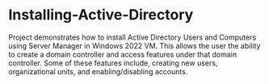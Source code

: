 # Installing-Active-Directory
Project demonstrates how to install Active Directory Users and Computers using Server Manager in Windows 2022 VM. This allows the user the ability to create a domain controller and access features under that domain controller. Some of these features include, creating new users, organizational units, and enabling/disabling accounts. 

